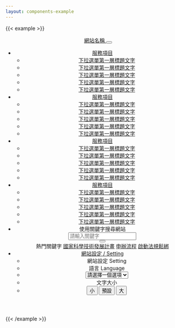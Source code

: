 ```yaml
---
layout: components-example
---
```


{{< example >}}
<header>
  <nav class="navbar navbar-expand-md single-row">
    <div class="container">
      <a class="navbar-brand" href="/" aria-label="PDIS">
      網站名稱
      </a>
      <button class="navbar-toggler collapsed" type="button" data-bs-toggle="collapse" data-bs-target="#Navbar" aria-controls="Navbar" aria-expanded="true" aria-label="Toggle navigation">
        <span class="navbar-toggler-icon"></span>
      </button>
      <div class="navbar-collapse collapse" id="Navbar">
        <ul class="navbar-nav">
          <li class="nav-item dropdown order-2 order-md-1">
            <a class="nav-link dropdown-toggle" href="#" id="DropdownMenu1" role="button" data-bs-toggle="dropdown" aria-expanded="false">
              服務項目
            </a>
            <ul class="dropdown-menu" aria-labelledby="DropdownMenu1">
              <li><a class="dropdown-item" href="#">下拉選單第一層標題文字</a></li>
              <li><a class="dropdown-item" href="#">下拉選單第一層標題文字</a></li>
              <li><a class="dropdown-item" href="#">下拉選單第一層標題文字</a></li>
              <li><a class="dropdown-item" href="#">下拉選單第一層標題文字</a></li>
              <li><a class="dropdown-item" href="#">下拉選單第一層標題文字</a></li>
            </ul>
          </li>
          <li class="nav-item dropdown order-2 order-md-1">
            <a class="nav-link dropdown-toggle" href="#" id="DropdownMenu2" role="button" data-bs-toggle="dropdown" aria-expanded="false">
              服務項目
            </a>
            <ul class="dropdown-menu" aria-labelledby="DropdownMenu2">
              <li><a class="dropdown-item" href="#">下拉選單第一層標題文字</a></li>
              <li><a class="dropdown-item" href="#">下拉選單第一層標題文字</a></li>
              <li><a class="dropdown-item" href="#">下拉選單第一層標題文字</a></li>
              <li><a class="dropdown-item" href="#">下拉選單第一層標題文字</a></li>
              <li><a class="dropdown-item" href="#">下拉選單第一層標題文字</a></li>
            </ul>
          </li>
          <li class="nav-item dropdown order-2 order-md-1">
            <a class="nav-link dropdown-toggle" href="#" id="DropdownMenu3" role="button" data-bs-toggle="dropdown" aria-expanded="false">
              服務項目
            </a>
            <ul class="dropdown-menu" aria-labelledby="DropdownMenu3">
              <li><a class="dropdown-item" href="#">下拉選單第一層標題文字</a></li>
              <li><a class="dropdown-item" href="#">下拉選單第一層標題文字</a></li>
              <li><a class="dropdown-item" href="#">下拉選單第一層標題文字</a></li>
              <li><a class="dropdown-item" href="#">下拉選單第一層標題文字</a></li>
              <li><a class="dropdown-item" href="#">下拉選單第一層標題文字</a></li>
            </ul>
          </li>
          <li class="nav-item dropdown order-2 order-md-1">
            <a class="nav-link dropdown-toggle" href="#" id="DropdownMenu4" role="button" data-bs-toggle="dropdown" aria-expanded="false">
              服務項目
            </a>
            <ul class="dropdown-menu" aria-labelledby="DropdownMenu4">
              <li><a class="dropdown-item" href="#">下拉選單第一層標題文字</a></li>
              <li><a class="dropdown-item" href="#">下拉選單第一層標題文字</a></li>
              <li><a class="dropdown-item" href="#">下拉選單第一層標題文字</a></li>
              <li><a class="dropdown-item" href="#">下拉選單第一層標題文字</a></li>
              <li><a class="dropdown-item" href="#">下拉選單第一層標題文字</a></li>
            </ul>
          </li>
          <li class="nav-item dropdown order-1 order-md-2">
            <a class="nav-link dropdown-toggle d-none d-md-block" href="#" id="DropdownSearch" role="button" data-bs-toggle="dropdown" aria-expanded="false">
              <i class="bi bi-search"></i>
            </a>
            <div class="dropdown-menu search-menu" aria-labelledby="DropdownSearch">
              <span class="dropdown-menu-title d-none d-md-block">使用關鍵字搜尋網站</span>
              <div class="input-group">
                <input type="text" class="form-control" id="Input1" placeholder="請輸入關鍵字">
                <div class="input-group-append">
                  <button class="btn btn-secondary" type="button"><i class="bi bi-search"></i></button>
                </div>
              </div>
              <div class="dropdown-divider d-none d-md-block"></div>
              <div class="hot-searching">
                <span class="d-inline d-md-block">熱門關鍵字</span>
                <a href="#">國家科學技術發展計畫</a>
                <a href="#">申辦流程</a>
                <a href="#">啟動法規鬆綁</a>
              </div>
            </div>
          </li>
          <li class="nav-item dropdown ms-md-auto order-3">
            <a class="nav-link dropdown-toggle d-none d-md-block" href="#" id="DropdownSetting" role="button" data-bs-toggle="dropdown" aria-expanded="false">
              <i class="bi bi-gear"></i><span>網站設定 / Setting</span>
            </a>
            <ul class="dropdown-menu setting-menu" aria-labelledby="DropdownSetting">
              <li><a class="dropdown-item dropdown-item-header">網站設定 Setting</a></li>
              <li><a class="dropdown-item dropdown-item-title">語言 Language</a></li>
              <li>
                <select class="form-select" id="LanguageSelect" aria-label="LanguageSelect">
                  <option selected>請選擇一個選項</option>
                  <option value="zh-tw">繁體中文</option>
                  <option value="en-us">English (US</option>
                  <option value="en-uk">English (UK)</option>
                  <option value="jp">Japanese</option>
                  <option value="th">Thai</option>
                </select>
              </li>
              <li><a class="dropdown-item dropdown-item-title">文字大小</a></li>
              <li>
                <div class="btn-group" role="group" aria-label="Font size">
                  <button type="button" class="btn btn-secondary">小</button>
                  <button type="button" class="btn btn-secondary">預設</button>
                  <button type="button" class="btn btn-secondary">大</button>
                </div>
              </li>
            </ul>
          </li>
        </ul>
      </div>
    </div>
  </nav>
</header>
{{< /example >}}